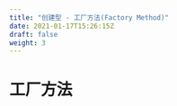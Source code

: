 ```yaml
---
title: "创建型 - 工厂方法(Factory Method)"
date: 2021-01-17T15:26:15Z
draft: false
weight: 3
---
```



# 工厂方法
